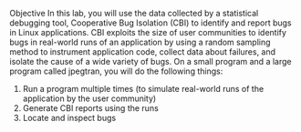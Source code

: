 Objective
In this lab, you will use the data collected by a statistical debugging tool, Cooperative Bug
Isolation (CBI) to identify and report bugs in Linux applications. CBI exploits the size of user
communities to identify bugs in real-world runs of an application by using a random sampling
method to instrument application code, collect data about failures, and isolate the cause of a wide
variety of bugs.
On a small program and a large program called ​jpegtran​, you will do the following things:
1) Run a program multiple times (to simulate real-world runs of the application by the user
community)
2) Generate CBI reports using the runs
3) Locate and inspect bugs
